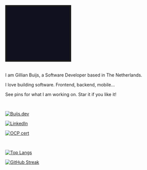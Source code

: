 <div>
<img src="./logo_animated.gif" width="200" border="5" alt="buijs software logo"/>
</div>
<br />

I am Gillian Buijs, a Software Developer based in The Netherlands. 

I love building software. Frontend, backend, mobile...

See pins for what I am working on. Star it if you like it!

<br />

[![Buijs.dev](https://img.shields.io/badge/buijs.dev-0A0A0A?style=for-the-badge&logo=dev.to&logoColor=white)](https://www.buijs.dev)

[![LinkedIn](https://img.shields.io/badge/LinkedIn-0077B5?style=for-the-badge&logo=linkedin&logoColor=white)](https://www.linkedin.com/in/gillian-buijs-dev)

[![OCP cert](https://img.shields.io/badge/Oracle%20Certified%20Professional-Java%208-red?style=for-the-badge&logo=oracle)](https://www.credly.com/badges/81545902-59c4-4b31-9743-03bbcb28f0aa)

<br />


[![Top Langs](https://github-readme-stats.vercel.app/api/top-langs/?username=buijs-dev&hide=Ruby,Shell&layout=compact&theme=tokyonight)](https://github.com/buijs-dev/github-readme-stats)

[![GitHub Streak](http://github-readme-streak-stats.herokuapp.com?user=buijs-dev&theme=tokyonight)](https://git.io/streak-stats)
